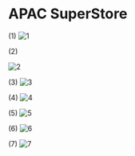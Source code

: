 # APAC SuperStore
(1)
  ![1](https://user-images.githubusercontent.com/47414872/60397868-9f309a00-9b8c-11e9-8911-d3babe7de830.PNG)


(2)

   ![2](https://user-images.githubusercontent.com/47414872/60397883-c6876700-9b8c-11e9-8205-41490205094b.PNG)
  
  
(3)
  ![3](https://user-images.githubusercontent.com/47414872/60397886-d606b000-9b8c-11e9-8e91-940dadc9c595.PNG)

(4)
  ![4](https://user-images.githubusercontent.com/47414872/60397890-e3239f00-9b8c-11e9-9f5b-14a9c0688283.PNG)

(5)
  ![5](https://user-images.githubusercontent.com/47414872/60397892-ed459d80-9b8c-11e9-8dfa-6eb5810fa7c3.PNG)

(6)
  ![6](https://user-images.githubusercontent.com/47414872/60397895-f7679c00-9b8c-11e9-9552-d9a0bd769783.PNG)

(7)
  ![7](https://user-images.githubusercontent.com/47414872/60397899-02bac780-9b8d-11e9-9672-b77b26b5bb4a.PNG)
